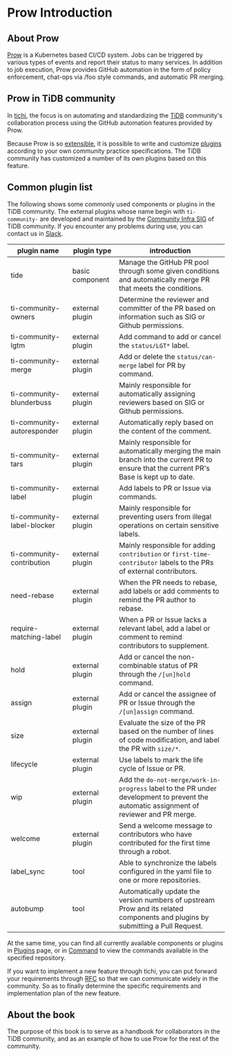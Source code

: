 # Prow Introduction

## About Prow

[Prow](https://github.com/kubernetes/test-infra/tree/master/prow) is a Kubernetes based CI/CD system. 
Jobs can be triggered by various types of events and report their status to many services. In addition to job execution, Prow provides GitHub automation in the form of policy enforcement, chat-ops via /foo style commands, and automatic PR merging.

## Prow in TiDB community

In [tichi](https://github.com/ti-community-infra/tichi), the focus is on automating and standardizing the [TiDB](https://github.com/pingcap/tidb) community's collaboration process using the GitHub automation features provided by Prow.

Because Prow is so [extensible](https://github.com/kubernetes/test-infra/tree/master/prow/plugins), it is possible to write and customize [plugins](https://github.com/ti-community-infra/tichi/tree/master/internal/pkg/externalplugins) according to your own community practice specifications.
The TiDB community has customized a number of its own plugins based on this feature.

## Common plugin list

The following shows some commonly used components or plugins in the TiDB community. The external plugins whose name begin with `ti-community-` are developed and maintained by the [Community Infra SIG](https://developer.tidb.io/SIG/community-infra) of TiDB community. If you encounter any problems during use, you can contact us in [Slack](https://slack.tidb.io/invite?team=tidb-community&channel=sig-community-infra&ref=github).

| plugin name                | plugin type     | introduction                                                                                                                              |
| -------------------------- | --------------- | ----------------------------------------------------------------------------------------------------------------------------------------- |
| tide                       | basic component | Manage the GitHub PR pool through some given conditions and automatically merge PR that meets the conditions.                             |
| ti-community-owners        | external plugin | Determine the reviewer and committer of the PR based on information such as SIG or Github permissions.                                    |
| ti-community-lgtm          | external plugin | Add command to add or cancel the `status/LGT*` label.                                                                                     |
| ti-community-merge         | external plugin | Add or delete the `status/can-merge` label for PR by command.                                                                             |
| ti-community-blunderbuss   | external plugin | Mainly responsible for automatically assigning reviewers based on SIG or Github permissions.                                              |
| ti-community-autoresponder | external plugin | Automatically reply based on the content of the comment.                                                                                  |
| ti-community-tars          | external plugin | Mainly responsible for automatically merging the main branch into the current PR to ensure that the current PR's Base is kept up to date. |
| ti-community-label         | external plugin | Add labels to PR or Issue via commands.                                                                                                   |
| ti-community-label-blocker | external plugin | Mainly responsible for preventing users from illegal operations on certain sensitive labels.                                              |
| ti-community-contribution  | external plugin | Mainly responsible for adding `contribution` or `first-time-contributor` labels to the PRs of external contributors.                      |
| need-rebase                | external plugin | When the PR needs to rebase, add labels or add comments to remind the PR author to rebase.                                                |
| require-matching-label     | external plugin | When a PR or Issue lacks a relevant label, add a label or comment to remind contributors to supplement.                                   |
| hold                       | external plugin | Add or cancel the non-combinable status of PR through the `/[un]hold` command.                                                            |
| assign                     | external plugin | Add or cancel the assignee of PR or Issue through the `/[un]assign` command.                                                              |
| size                       | external plugin | Evaluate the size of the PR based on the number of lines of code modification, and label the PR with `size/*`.                            |
| lifecycle                  | external plugin | Use labels to mark the life cycle of Issue or PR.                                                                                         |
| wip                        | external plugin | Add the `do-not-merge/work-in-progress` label to the PR under development to prevent the automatic assignment of reviewer and PR merge.   |
| welcome                    | external plugin | Send a welcome message to contributors who have contributed for the first time through a robot.                                           |
| label_sync                 | tool            | Able to synchronize the labels configured in the yaml file to one or more repositories.                                                   |
| autobump                   | tool            | Automatically update the version numbers of upstream Prow and its related components and plugins by submitting a Pull Request.            |

At the same time, you can find all currently available components or plugins in [Plugins](https://prow.tidb.io/plugins) page, or in [Command](https://prow.tidb.io/command-help) to view the commands available in the specified repository.

If you want to implement a new feature through tichi, you can put forward your requirements through [RFC](https://github.com/ti-community-infra/rfcs) so that we can communicate widely in the community. So as to finally determine the specific requirements and implementation plan of the new feature.

## About the book

The purpose of this book is to serve as a handbook for collaborators in the TiDB community, and as an example of how to use Prow for the rest of the community.

